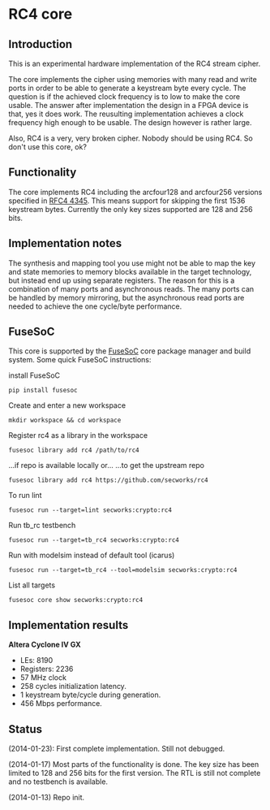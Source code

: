 # RC4 core #
## Introduction ##
This is an experimental hardware implementation of the RC4 stream cipher.

The core implements the cipher using memories with many read and write
ports in order to be able to generate a keystream byte every cycle. The
question is if the achieved clock frequency is to low to make the core
usable. The answer after implementation the design in a FPGA device is
that, yes it does work. The reusulting implementation achieves a clock
frequency high enough to be usable. The design however is rather large.

Also, RC4 is a very, very broken cipher. Nobody should be using RC4. So
don't use this core, ok?


## Functionality ##
The core implements RC4 including the arcfour128 and arcfour256 versions
specified in [RFC4 4345](https://www.ietf.org/rfc/rfc4345.txt). This
means support for skipping the first 1536 keystream bytes. Currently the
only key sizes supported are 128 and 256 bits.


## Implementation notes ##
The synthesis and mapping tool you use might not be able to map the key
and state memories to memory blocks available in the target technology,
but instead end up using separate registers. The reason for this is a
combination of many ports and asynchronous reads. The many ports can be
handled by memory mirroring, but the asynchronous read ports are needed
to achieve the one cycle/byte performance.


## FuseSoC
This core is supported by the
[FuseSoC](https://github.com/olofk/fusesoc) core package manager and
build system. Some quick  FuseSoC instructions:

install FuseSoC
~~~
pip install fusesoc
~~~

Create and enter a new workspace
~~~
mkdir workspace && cd workspace
~~~

Register rc4 as a library in the workspace
~~~
fusesoc library add rc4 /path/to/rc4
~~~

...if repo is available locally or...
...to get the upstream repo
~~~
fusesoc library add rc4 https://github.com/secworks/rc4
~~~

To run lint
~~~
fusesoc run --target=lint secworks:crypto:rc4
~~~

Run tb_rc testbench
~~~
fusesoc run --target=tb_rc4 secworks:crypto:rc4
~~~

Run with modelsim instead of default tool (icarus)
~~~
fusesoc run --target=tb_rc4 --tool=modelsim secworks:crypto:rc4
~~~

List all targets
~~~
fusesoc core show secworks:crypto:rc4
~~~


## Implementation results ##
**Altera Cyclone IV GX**
 - LEs: 8190
 - Registers: 2236
 - 57 MHz clock
 - 258 cycles initialization latency.
 - 1 keystream byte/cycle during generation.
 - 456 Mbps performance.


## Status ##
(2014-01-23):
First complete implementation. Still not debugged.


(2014-01-17)
Most parts of the functionality is done. The key size
has been limited to 128 and 256 bits for the first version. The RTL is
still not complete and no testbench is available.


(2014-01-13)
Repo init.
